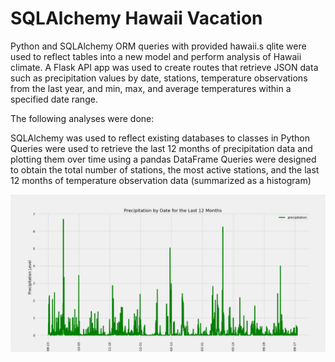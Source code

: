 

# SQLAlchemy Hawaii Vacation  

Python and SQLAlchemy ORM queries with provided hawaii.s qlite were used to reflect tables into a new model and perform analysis of Hawaii climate. 
A Flask API app was used to create routes that retrieve JSON data such as precipitation values by date, stations, temperature observations from the last year, and min, max, and average temperatures within a specified date range.


The following analyses were done:

SQLAlchemy was used to reflect existing databases to classes in Python
Queries were used to retrieve the last 12 months of precipitation data and plotting them over time using a pandas DataFrame
Queries were designed to obtain the total number of stations, the most active stations, and the last 12 months of temperature observation data (summarized as a histogram)


![](Images/precipitation.png)

